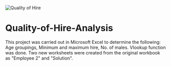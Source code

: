![Quality of Hire](https://user-images.githubusercontent.com/122671659/227733916-225ecd0d-3d33-4de7-b96f-7c05c7c0a014.jpg)
# Quality-of-Hire-Analysis
This project was carried out in Microsoft Excel to determine the following: Age groupings, Minimum and maximum hire, No. of males. Vlookup function was done. Two new worksheets were created from the original workbook as "Employee 2" and "Solution".
